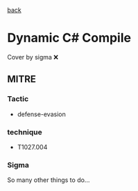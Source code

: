 [back](../index.md)
# Dynamic C# Compile
Cover by sigma :x: 

## MITRE
### Tactic
  - defense-evasion

### technique
  - T1027.004

### Sigma

 So many other things to do...
